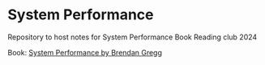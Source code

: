 # System Performance

Repository to host notes for System Performance Book Reading club 2024

Book: [System Performance by Brendan Gregg](https://www.amazon.com/Systems-Performance-Brendan-Gregg/dp/0136820158)